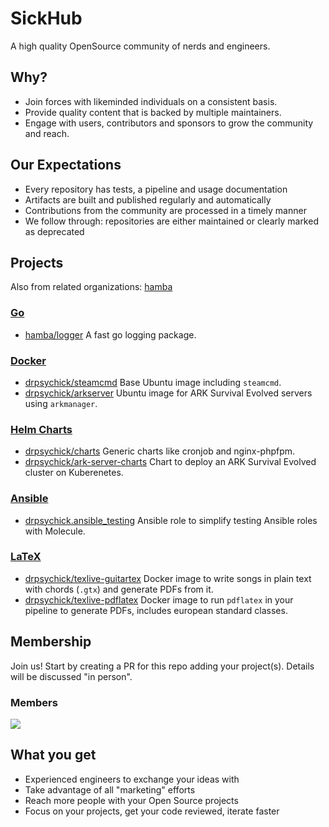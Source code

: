 # SickHub
A high quality OpenSource community of nerds and engineers.

## Why?
* Join forces with likeminded individuals on a consistent basis.
* Provide quality content that is backed by multiple maintainers.
* Engage with users, contributors and sponsors to grow the community and reach.

## Our Expectations
* Every repository has tests, a pipeline and usage documentation
* Artifacts are built and published regularly and automatically
* Contributions from the community are processed in a timely manner
* We follow through: repositories are either maintained or clearly marked as deprecated

## Projects
Also from related organizations: [hamba](https://github.com/hamba)

### [Go](https://go.dev)
* [hamba/logger](https://github.com/hamba/logger)
A fast go logging package.

### [Docker](https://hub.docker.com)
* [drpsychick/steamcmd](https://github.com/SickHub/steamcmd)
Base Ubuntu image including `steamcmd`.
* [drpsychick/arkserver](https://github.com/SickHub/arkserver)
Ubuntu image for ARK Survival Evolved servers using `arkmanager`.

### [Helm Charts](https://helm.sh)
* [drpsychick/charts](https://github.com/DrPsychick/charts)
Generic charts like cronjob and nginx-phpfpm.
* [drpsychick/ark-server-charts](https://github.com/DrPsychick/ark-server-charts)
Chart to deploy an ARK Survival Evolved cluster on Kuberenetes.

### [Ansible](https://www.ansible.com)
* [drpsychick.ansible_testing](https://github.com/drpsychick/ansible-testing)
Ansible role to simplify testing Ansible roles with Molecule.

### [LaTeX](https://www.latex-project.org)
* [drpsychick/texlive-guitartex](https://github.com/SickHub/docker-texlive-guitartex)
Docker image to write songs in plain text with chords (`.gtx`) and generate PDFs from it.
* [drpsychick/texlive-pdflatex](https://github.com/SickHub/docker-texlive-pdflatex)
Docker image to run `pdflatex` in your pipeline to generate PDFs, includes european standard classes.

## Membership
Join us! Start by creating a PR for this repo adding your project(s).
Details will be discussed "in person".

### Members
<a href="https://github.com/SickHub/SickHub">
  <img src="https://contributors-img.web.app/image?repo=SickHub/SickHub" />
</a>

## What you get
* Experienced engineers to exchange your ideas with
* Take advantage of all "marketing" efforts
* Reach more people with your Open Source projects
* Focus on your projects, get your code reviewed, iterate faster
